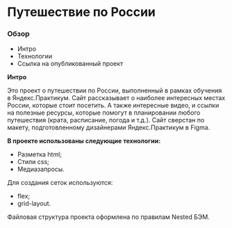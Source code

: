 # Путешествие по России

### Обзор
* Интро
* Технологии
* Ссылка на опубликованный проект

**Интро**

Это проект о путешествии по России, выполненный в рамках обучения в Яндекс.Практикум.
Сайт рассказывает о наиболее интересных местах России, которые стоит посетить. А также интересные видео, и ссылки на полезные ресурсы, которые помогут в планировании любого путешествия (крата, расписание, погода и т.д.).
Сайт сверстан по макету, подготовленному дизайнерами Яндекс.Практикум в Figma.

**В проекте использованы следующие технологии:**

* Разметка html;
* Стили css;
* Медиазапросы.
 
Для создания сеток используются:
* flex;
* grid-layout.

Файловая структура проекта оформлена по правилам Nested БЭМ.
